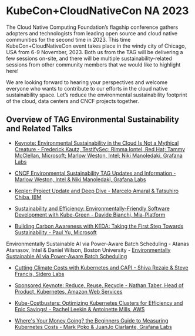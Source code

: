# KubeCon+CloudNativeCon NA 2023

The Cloud Native Computing Foundation’s flagship conference gathers adopters and technologists from leading open source and cloud native communities for the second time in 2023. This time KubeCon+CloudNativeCon event takes place in the windy city of Chicago, USA from 6-9 November, 2023. Both us from the TAG will be delivering a few sessions on-site, and there will be multiple sustainability-related sessions from other community members that we would like to highlight here!

We are looking forward to hearing your perspectives and welcome everyone who wants to contribute to our efforts in the cloud native sustainability space.
Let’s reduce the environmental sustainability footprint of the cloud, data centers and CNCF projects together.

## Overview of TAG Environmental Sustainability and Related Talks

* [Keynote: Environmental Sustainability in the Cloud Is Not a Mythical Creature - Frederick Kautz, TestifySec; Rimma Iontel, Red Hat; Tammy McClellan, Microsoft; Marlow Weston, Intel; Niki Manoledaki, Grafana Labs](https://kccncna2023.sched.com/event/1R4Tl/keynote-environmental-sustainability-in-the-c[…]anoledaki-grafana-labs)

* [CNCF Environmental Sustainability TAG Updates and Information - Marlow Weston, Intel & Niki Manoledaki, Grafana Labs](https://kccncna2023.sched.com/event/1R2mQ/cncf-environmental-sustainability-tag-updates[…]anoledaki-grafana-labs)

* [Kepler: Project Update and Deep Dive - Marcelo Amaral & Tatsuhiro Chiba, IBM](https://kccncna2023.sched.com/event/1R2rh/kepler-project-update-and-deep-dive-marcelo-amaral-tatsuhiro-chiba-ibm)

* [Sustainability and Efficiency: Environmentally-Friendly Software Development with Kube-Green - Davide Bianchi, Mia-Platform](https://kccncna2023.sched.com/event/1R2u2/sustainability-and-efficiency-environmentally[…]e-bianchi-mia-platform)

* [Building Carbon Awareness with KEDA: Taking the First Step Towards Sustainability - Paul Yu, Microsoft](https://kccncna2023.sched.com/event/1TeMO/building-carbon-awareness-with-keda-taking-th[…]lity-paul-yu-microsoft)

Environmentally Sustainable AI via Power-Aware Batch Scheduling - Atanas Atanasov, Intel & Daniel Wilson, Boston University - [Environmentally Sustainable AI via Power-Aware Batch Scheduling](https://kccncna2023.sched.com/event/1R2tJ/environmentally-sustainable-ai-via-power-awar[…]lson-boston-university)


* [Cutting Climate Costs with Kubernetes and CAPI - Shiva Rezaie & Steve Francis, Sidero Labs](https://sched.co/1R2p6)

* [Sponsored Keynote: Reduce, Reuse, Recycle - Nathan Taber, Head of Product, Kubernetes, Amazon Web Services](https://sched.co/1R4fu)

* [Kube-Costbusters: Optimizing Kubernetes Clusters for Efficiency and Epic Savings! - Rachel Leekin & Antoinette Mills, AWS](https://sched.co/1R2r2)

* [Where's Your Money Going? the Beginners Guide to Measuring Kubernetes Costs - Mark Poko & JuanJo Ciarlante, Grafana Labs](https://sched.co/1R2vE)
